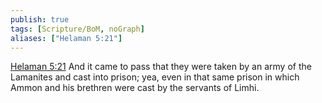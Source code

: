 ```yaml
---
publish: true
tags: [Scripture/BoM, noGraph]
aliases: ["Helaman 5:21"]
---
```

[Helaman 5:21](https://churchofjesuschrist.org/study/scriptures/bofm/hel/5?lang=eng&id=p21#p21) And it came to pass that they were taken by an army of the Lamanites and cast into prison; yea, even in that same prison in which Ammon and his brethren were cast by the servants of Limhi.
